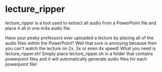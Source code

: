 # lecture_ripper
lecture_ripper is a tool used to extract all audio from a PowerPoint file and place it all in one m4a audio file.

Have your pesky professors ever uploaded a lecture by placing all of the audio files within the PowerPoint? Well that sure is annoying because then you can't watch the lecture on 2x, 3x or even 4x speed! What you need is lecture_ripper.sh! Simply place lecture_ripper.sh in a folder that contains powerpoint files and it will automatically generate audio files for each powerpoint file!
